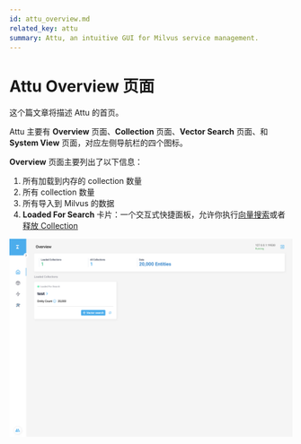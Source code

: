 ```yaml
---
id: attu_overview.md
related_key: attu
summary: Attu, an intuitive GUI for Milvus service management.
---
```


# Attu Overview 页面

这个篇文章将描述 Attu 的首页。

Attu 主要有 **Overview** 页面、**Collection** 页面、**Vector Search** 页面、和 **System View** 页面，对应左侧导航栏的四个图标。

**Overview** 页面主要列出了以下信息：

1. 所有加载到内存的 collection 数量
2. 所有 collection 数量
3. 所有导入到 Milvus 的数据
4. **Loaded For Search** 卡片：一个交互式快捷面板，允许你执行[向量搜索](attu_search.md)或者[释放 Collection](attu_collection.md)

![Attu Overview](../assets/insight_overview_page.png)
